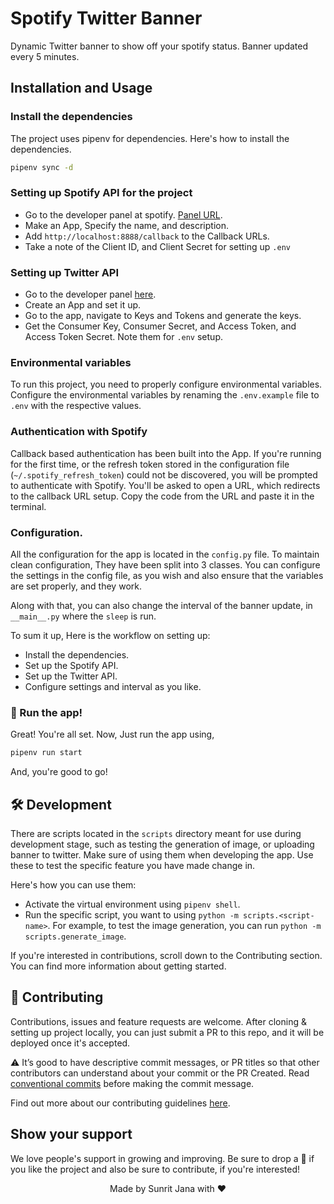 # Spotify Twitter Banner

Dynamic Twitter banner to show off your spotify status. Banner updated every 5 minutes.

## Installation and Usage

### Install the dependencies

The project uses pipenv for dependencies. Here's how to install the dependencies.

```sh
pipenv sync -d
```

### Setting up Spotify API for the project

- Go to the developer panel at spotify. [Panel URL](https://developer.spotify.com).
- Make an App, Specify the name, and description.
- Add `http://localhost:8888/callback` to the Callback URLs.
- Take a note of the Client ID, and Client Secret for setting up `.env`

### Setting up Twitter API

- Go to the developer panel [here](https://developer.twitter.com/).
- Create an App and set it up.
- Go to the app, navigate to Keys and Tokens and generate the keys.
- Get the Consumer Key, Consumer Secret, and Access Token, and Access Token Secret. Note them for `.env` setup.

### Environmental variables

To run this project, you need to properly configure environmental variables. Configure the environmental
variables by renaming the `.env.example` file to `.env` with the respective values.

### Authentication with Spotify

Callback based authentication has been built into the App. If you're running for the first time, or the refresh
token stored in the configuration file (`~/.spotify_refresh_token`) could not be discovered, you will be prompted
to authenticate with Spotify. You'll be asked to open a URL, which redirects to the callback URL setup. Copy the
code from the URL and paste it in the terminal.

### Configuration.

All the configuration for the app is located in the `config.py` file. To maintain clean configuration, They
have been split into 3 classes. You can configure the settings in the config file, as you wish and also ensure
that the variables are set properly, and they work.

Along with that, you can also change the interval of the banner update, in `__main__.py` where the `sleep` is run.

To sum it up, Here is the workflow on setting up:

- Install the dependencies.
- Set up the Spotify API.
- Set up the Twitter API.
- Configure settings and interval as you like.

### 🚀 Run the app!

Great! You're all set. Now, Just run the app using,

```sh
pipenv run start
```

And, you're good to go!

## 🛠 Development

There are scripts located in the `scripts` directory meant for use during development stage, such as
testing the generation of image, or uploading banner to twitter. Make sure of using them when developing
the app. Use these to test the specific feature you have made change in.

Here's how you can use them:

- Activate the virtual environment using `pipenv shell`.
- Run the specific script, you want to using `python -m scripts.<script-name>`. For example, to test the
  image generation, you can run `python -m scripts.generate_image`.

If you're interested in contributions, scroll down to the Contributing section. You can find more information
about getting started.

## 🤝 Contributing

Contributions, issues and feature requests are welcome. After cloning & setting up project locally, you can just submit
a PR to this repo, and it will be deployed once it's accepted.

⚠ It’s good to have descriptive commit messages, or PR titles so that other contributors can understand about your
commit or the PR Created. Read [conventional commits](https://www.conventionalcommits.org/en/v1.0.0-beta.3/) before
making the commit message.

Find out more about our contributing guidelines [here](CONTRIBUTING.md).

## Show your support

We love people's support in growing and improving. Be sure to drop a 🌟 if you like the project and
also be sure to contribute, if you're interested!

<div align="center">Made by Sunrit Jana with ❤</div>
